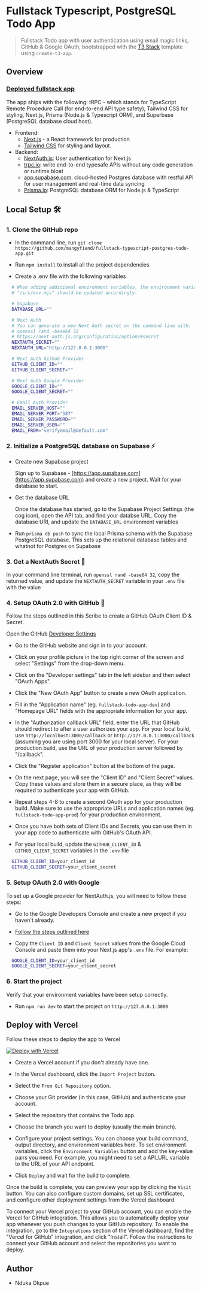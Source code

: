# Fullstack Typescript, PostgreSQL Todo App

> Fullstack Todo app with user authentication using email magic links, GitHub & Google OAuth, bootstrapped with the [T3 Stack](https://create.t3.gg/) template using `create-t3-app`.

## Overview

### [Deployed fullstack app](https://vercel.com/monolithgoon/fullstack-typescript-postgres-todo-app)

The app ships with the following: tRPC - which stands for TypeScript Remote Procedure Call (for end-to-end API type safety), Tailwind CSS for styling, Next.js, Prisma (Node.js & Typescript ORM), and Superbase (PostgreSQL database cloud host).

- Frontend:
  - [Next.js](https://github.com/vercel/next.js) - a React framework for production
  - [Tailwind CSS](https://tailwindcss.com/) for styling and layout.
- Backend:
  - [NextAuth.js](https://next-auth.js.org): User authentication for Next.js
  - [trpc.io](https://trpc.io): write end-to-end typesafe APIs without any code generation or runtime bloat
  - [app.supabase.com](https://app.supabase.com/): cloud-hosted Postgres database with restful API for user management and real-time data syncing
  - [Prisma.io](https://prisma.io): PostgreSQL database ORM for Node.js & TypeScript

## Local Setup 🛠

### 1. Clone the GitHub repo

- In the command line, run `git clone https://github.com/mangyfiend/fullstack-typescript-postgres-todo-app.git`

- Run `npm install` to install all the project dependencies


- Create a .env file with the following variables

```bash
  # When adding additional environment variables, the environment variables validation schema in
  # "/src/env.mjs" should be updated accordingly.

  # Supabase
  DATABASE_URL=""

  # Next Auth
  # You can generate a new Next Auth secret on the command line with:
  # openssl rand -base64 32
  # https://next-auth.js.org/configuration/options#secret
  NEXTAUTH_SECRET=""
  NEXTAUTH_URL="http://127.0.0.1:3000"

  # Next Auth Github Provider
  GITHUB_CLIENT_ID=""
  GITHUB_CLIENT_SECRET=""

  # Next Auth Google Provider
  GOOGLE_CLIENT_ID=""
  GOOGLE_CLIENT_SECRET=""

  # Email Auth Provider
  EMAIL_SERVER_HOST=""
  EMAIL_SERVER_PORT="587"
  EMAIL_SERVER_PASSWORD=""
  EMAIL_SERVER_USER=""
  EMAIL_FROM="verifyemail@default.com"

```

### 2. Initialize a PostgreSQL database on Supabase ⚡

- Create new Supabase project

  Sign up to Supabase - [https://app.supabase.com](https://app.supabase.com) and create a new project. Wait for your database to start.

- Get the database URL

  Once the database has started, go to the Supabase Project Settings (the cog icon), open the API tab, and find your databse URL. Copy the database URI, and update the `DATABASE_URL` environment variables

- Run `prisma db push` to sync the local Prisma schema with the Supabase PostgreSQL database. This sets up the relational database tables and whatnot for Postgres on Supabase

### 3. Get a NextAuth Secret 🔑

  In your command line terminal, run `openssl rand -base64 32`, copy the returned value, and update the `NEXTAUTH_SECRET` variable in your `.env` file with the value

### 4. Setup OAuth 2.0 with GitHub 🔗

Follow the steps outlined in this Scribe to create a GitHub OAuth Client ID & Secret.

Open the GitHub [Developer Settings](https://github.com/settings/developers)

- Go to the GitHub website and sign in to your account.

- Click on your profile picture in the top right corner of the screen and select "Settings" from the drop-down menu.

- Click on the "Developer settings" tab in the left sidebar and then select "OAuth Apps".

- Click the "New OAuth App" button to create a new OAuth application.

- Fill in the "Application name" (eg. `fullstack-todo-app-dev`) and "Homepage URL" fields with the appropriate information for your app.

- In the "Authorization callback URL" field, enter the URL that GitHub should redirect to after a user authorizes your app. For your local build, use `http://localhost:3000/callback` or `http://127.0.0.1:3000/callback` (assuming you are using port 3000 for your local server). For your production build, use the URL of your production server followed by "/callback".

- Click the "Register application" button at the bottom of the page.

- On the next page, you will see the "Client ID" and "Client Secret" values. Copy these values and store them in a secure place, as they will be required to authenticate your app with GitHub.

- Repeat steps 4-8 to create a second OAuth app for your production build. Make sure to use the appropriate URLs and application names (eg. `fullstack-todo-app-prod`) for your production environment.

- Once you have both sets of Client IDs and Secrets, you can use them in your app code to authenticate with GitHub's OAuth API.

- For your local build, update the `GITHUB_CLIENT_ID` & `GITHUB_CLIENT_SECRET` variables in the `.env` file

```bash
  GITHUB_CLIENT_ID=your_client_id
  GITHUB_CLIENT_SECRET=your_client_secret
```

### 5. Setup OAuth 2.0 with Google

To set up a Google provider for NextAuth.js, you will need to follow these steps:

- Go to the Google Developers Console and create a new project if you haven't already.

- [Follow the steps outlined here](https://support.google.com/cloud/answer/6158849?hl=en#zippy=%2Cstep-create-a-new-client-secret%2Cauthorized-domains)

- Copy the `Client ID` and `Client Secret` values from the Google Cloud Console and paste them into your Next.js app's `.env` file. For example: 

```bash
  GOOGLE_CLIENT_ID=your_client_id
  GOOGLE_CLIENT_SECRET=your_client_secret
```

### 6. Start the project

Verify that your environment variables have been setup correctly.

- Run `npm run dev` to start the project on `http://127.0.0.1:3000`


## Deploy with Vercel

Follow these steps to deploy the app to Vercel

[![Deploy with Vercel](https://vercel.com/button)](https://vercel.com/new/git/external?repository-url=https%3A%2F%2Fgithub.com%2Fsupabase%2Fexamples%2Ftree%2Fmain%2Fsupabase-js-v1%2Ftodo-list%2Fnextjs-todo-list&project-name=supabase-todo-list&repository-name=supabase-todo-list&demo-title=Todo%20list&demo-description=An%20example%20web%20app%20using%20Supabase%20and%20Next.js&demo-url=https%3A%2F%2Fsupabase-nextjs-todo-list.vercel.app&demo-image=https%3A%2F%2Fi.imgur.com%2FGJauPlN.png&integration-ids=oac_jUduyjQgOyzev1fjrW83NYOv&external-id=supabase-todo-list)

- Create a Vercel account if you don't already have one.

- In the Vercel dashboard, click the `Import Project` button.

- Select the `From Git Repository` option.

- Choose your Git provider (in this case, GitHub) and authenticate your account.

- Select the repository that contains the Todo app.

- Choose the branch you want to deploy (usually the main branch).

- Configure your project settings. You can choose your build command, output directory, and environment variables here. To set environment variables, click the `Environment Variables` button and add the key-value pairs you need. For example, you might need to set a API_URL variable to the URL of your API endpoint.

- Click `Deploy` and wait for the build to complete.

Once the build is complete, you can preview your app by clicking the `Visit` button. You can also configure custom domains, set up SSL certificates, and configure other deployment settings from the Vercel dashboard.

To connect your Vercel project to your GitHub account, you can enable the Vercel for GitHub integration. This allows you to automatically deploy your app whenever you push changes to your GitHub repository. To enable the integration, go to the `Integrations` section of the Vercel dashboard, find the "Vercel for GitHub" integration, and click "Install". Follow the instructions to connect your GitHub account and select the repositories you want to deploy.

## Author

- Nduka Okpue
